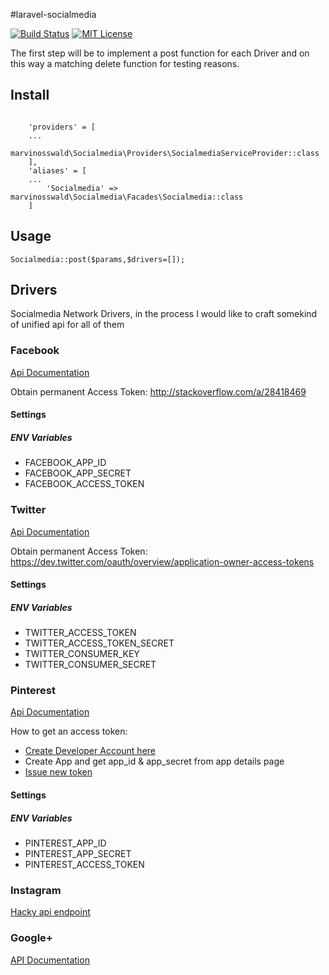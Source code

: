 #laravel-socialmedia

[![Build Status](https://travis-ci.org/marvinosswald/laravel-socialmedia.svg?branch=master)](https://travis-ci.org/marvinosswald/laravel-socialmedia)
[![MIT License](https://img.shields.io/packagist/l/marvinosswald/laravel-socialmedia.svg?style=flat-square)](https://packagist.org/packages/marvinosswald/laravel-socialmedia)

The first step will be to implement a post function for each Driver and on this way a matching delete function for testing reasons.


## Install
```

    'providers' = [
    ...
        marvinosswald\Socialmedia\Providers\SocialmediaServiceProvider::class
    ],
    'aliases' = [
    ...
        'Socialmedia' => marvinosswald\Socialmedia\Facades\Socialmedia::class
    ]
```

## Usage

```
Socialmedia::post($params,$drivers=[]);
```

## Drivers

Socialmedia Network Drivers, in the process I would like to craft somekind of unified api for all of them

### Facebook

[Api Documentation](https://developers.facebook.com/docs/graph-api/reference/v2.7/post)

Obtain permanent Access Token: http://stackoverflow.com/a/28418469
#### Settings
##### ENV Variables
 - FACEBOOK_APP_ID
 - FACEBOOK_APP_SECRET
 - FACEBOOK_ACCESS_TOKEN

### Twitter

[Api Documentation](https://dev.twitter.com/rest/reference/post/statuses/update)

Obtain permanent Access Token: https://dev.twitter.com/oauth/overview/application-owner-access-tokens

#### Settings
##### ENV Variables
 - TWITTER_ACCESS_TOKEN
 - TWITTER_ACCESS_TOKEN_SECRET
 - TWITTER_CONSUMER_KEY
 - TWITTER_CONSUMER_SECRET

### Pinterest

[Api Documentation](https://developers.pinterest.com/docs/api/pins/)

How to get an access token:
- [Create Developer Account here](https://developers.pinterest.com)
- Create App and get app_id & app_secret from app details page
- [Issue new token](https://developers.pinterest.com/tools/access_token/)

#### Settings
##### ENV Variables
- PINTEREST_APP_ID
- PINTEREST_APP_SECRET
- PINTEREST_ACCESS_TOKEN

### Instagram

[Hacky api endpoint](http://stackoverflow.com/a/26186389)

### Google+

[API Documentation](https://developers.google.com/+/domains/api/activities/insert)